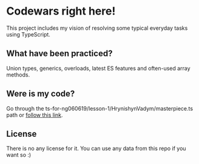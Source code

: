 # Codewars right here!

This project includes my vision of resolving some typical everyday tasks using TypeScript.

## What have been practiced?

Union types, generics, overloads, latest ES features and often-used array methods.

## Were is my code?

Go through the ts-for-ng060619/lesson-1/HrynishynVadym/masterpiece.ts path or [follow this link](https://github.com/NRJman/ts-for-ng060619/blob/master/lesson-1/HrynishynVadym/masterpiece.ts).

## License

There is no any license for it. You can use any data from this repo if you want so :)
